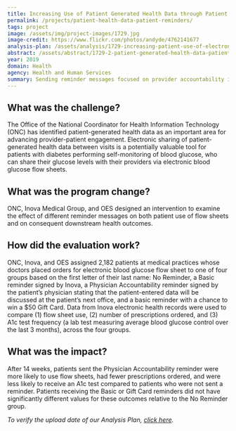```yaml
---
title: Increasing Use of Patient Generated Health Data through Patient Reminders
permalink: /projects/patient-health-data-patient-reminders/
tags: project  
image: /assets/img/project-images/1729.jpg
image-credit: https://www.flickr.com/photos/andyde/4762141677
analysis-plan: /assets/analysis/1729-increasing-patient-use-of-electronic-health-records.pdf
abstract: /assets/abstract/1729-2-patient-generated-health-data-patient-reminders.pdf
year: 2019  
domain: Health
agency: Health and Human Services
summary: Sending reminder messages focused on provider accountability increased patients’ use of electronic blood glucose flow sheets.
---
```

## What was the challenge?

The Office of the National Coordinator for Health Information Technology (ONC) has identified patient-generated health data as an important area for advancing provider-patient engagement. Electronic sharing of patient-generated health data between visits is a potentially valuable tool for patients with diabetes performing self-monitoring of blood glucose, who can share their glucose levels with their providers via electronic blood glucose flow sheets.

## What was the program change?

ONC, Inova Medical Group, and OES designed an intervention to examine the effect of different reminder messages on both patient use of flow sheets and on consequent downstream health outcomes.

## How did the evaluation work?

ONC, Inova, and OES assigned 2,182 patients at medical practices whose doctors placed orders for electronic blood glucose flow sheet to one of four groups based on the first letter of their last name: No Reminder, a Basic reminder signed by Inova, a Physician Accountability reminder signed by the patient’s physician stating that the patient-entered data will be discussed at the patient’s next office, and a basic reminder with a chance to win a $50 Gift Card. Data from Inova electronic health records were used to compare (1) flow sheet use, (2) number of prescriptions ordered, and (3) A1c test frequency (a lab test measuring average blood glucose control over the last 3 months), across the four groups.

## What was the impact?

After 14 weeks, patients sent the Physician Accountability reminder were more likely to use flow sheets, had fewer prescriptions ordered, and were less likely to receive an A1c test compared to patients who were not sent a reminder.  Patients receiving the Basic or Gift Card reminders did not have significantly different values for these outcomes relative to the No Reminder group. 

<i>To verify the upload date of our Analysis Plan, <a href="https://github.com/gsa-oes/office-of-evaluation-sciences/tree/master/assets/analysis">click here</a>.</i>

